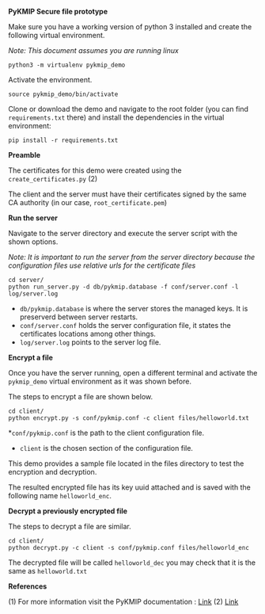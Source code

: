 **PyKMIP Secure file prototype**

Make sure you have a working version of python 3 installed and create the following virtual environment.

*Note: This document assumes you are running linux*

```
python3 -m virtualenv pykmip_demo
```
Activate the environment.

```
source pykmip_demo/bin/activate
```

Clone or download the demo and navigate to the root folder (you can find `requirements.txt` there) and install the dependencies in the virtual environment:

```
pip install -r requirements.txt
```

**Preamble**

The certificates for this demo were created using the `create_certificates.py` (2)

The client and the server must have their certificates signed by the same CA authority (in our case, `root_certificate.pem`)

**Run the server**

Navigate to the server directory and execute the server script with the shown options.

*Note: It is important to run the server from the server directory because the configuration files use relative urls for the certificate files*

```
cd server/
python run_server.py -d db/pykmip.database -f conf/server.conf -l log/server.log
```
* `db/pykmip.database` is where the server stores the managed keys. It is preserverd between server restarts.
* `conf/server.conf` holds the server configuration file, it states the certificates locations among other things.
* `log/server.log` points to the server log file.

**Encrypt a file**

Once you have the server running, open a different terminal and activate the `pykmip_demo` virtual environment as it was shown before.

The steps to encrypt a file are shown below.

```
cd client/
python encrypt.py -s conf/pykmip.conf -c client files/helloworld.txt
```

*`conf/pykmip.conf` is the path to the client configuration file.
* `client` is the chosen section of the configuration file.

This demo provides a sample file located in the files directory to test the encryption and decryption.

The resulted encrypted file has its key uuid attached and is saved with the following name `helloworld_enc`.


**Decrypt a previously encrypted file**

The steps to decrypt a file are similar.

```
cd client/
python decrypt.py -c client -s conf/pykmip.conf files/helloworld_enc 
```

The decrypted file will be called `helloworld_dec` you may check that it is the same as `helloworld.txt`

**References**

(1) For more information visit the PyKMIP documentation : [Link](https://github.com/OpenKMIP/PyKMIP)
(2) [Link](https://github.com/OpenKMIP/PyKMIP/blob/master/bin/create_certificates.py)
